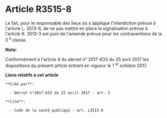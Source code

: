 # Article R3515-8

Le fait, pour le responsable des lieux où s'applique l'interdiction prévue à l'article L. 3513-6, de ne pas mettre en place
la signalisation prévue à l'article R. 3513-3 est puni de l'amende prévue pour les contraventions de la 3 
  <sup>e </sup>classe.

**Nota:**

Conformément à l'article 4 du décret n° 2017-633 du 25 avril 2017 les dispositions du présent article entrent en vigueur le 1
  <sup>er </sup>octobre 2017.

**Liens relatifs à cet article**

	**Créé par**:

	  - Décret n°2017-633 du 25 avril 2017 - art. 2

	**Cite**:

	  - Code de la santé publique - art. L3513-6
